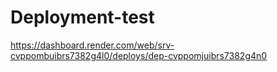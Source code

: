# Deployment-test

https://dashboard.render.com/web/srv-cvppombuibrs7382g4l0/deploys/dep-cvppomjuibrs7382g4n0